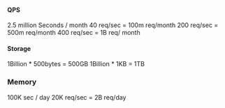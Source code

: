 #### QPS
2.5 million Seconds / month
40 req/sec = 100m req/month
200 req/sec = 500m req/month
400 req/sec = 1B req/ month 

#### Storage
1Billion * 500bytes = 500GB
1Billion * 1KB = 1TB

### Memory
100K sec / day
20K req/sec  = 2B req/day
